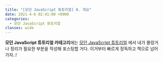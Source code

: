 ```yaml
---
title: "[모던 JavaScript 튜토리얼] 0. 개요"
date: 2021-4-6 02:41:00 +0900
categories:
  - 모던 JavaScript 튜토리얼
classes: wide
---
```


**모던 JavaScript 튜토리얼 카테고리**에는 [모던 JavaScript 튜토리얼](https://ko.javascript.info/) 에서 내가 몰랐거나 정리가 필요한 부분을 작성해 포스팅할 거다. 이거부터 빠르게 정독하고 책으로 넘어가자..!
